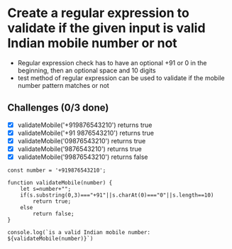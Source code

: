 # Create a regular expression to validate if the given input is valid Indian mobile number or not
* Regular expression check has to have an optional +91 or 0 in the beginning, then an optional space and 10 digits
* test method of regular expression can be used to validate if the mobile number pattern matches or not


<h2>Challenges (0/3 done)</h2>


  - [X] validateMobile('+919876543210') returns true
  - [X] validateMobile('+91 9876543210') returns true
  - [X] validateMobile('09876543210') returns true
  - [X] validateMobile('9876543210') returns true
  - [X] validateMobile('99876543210') returns false

```
const number = '+919876543210';

function validateMobile(number) {
    let s=number+"";
    if(s.substring(0,3)==="+91"||s.charAt(0)==="0"||s.length==10)
        return true;
    else
        return false;
}

console.log(`is a valid Indian mobile number: ${validateMobile(number)}`)

```
